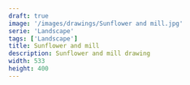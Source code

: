 ```yaml
---
draft: true
image: '/images/drawings/Sunflower and mill.jpg'
serie: 'Landscape'
tags: ['Landscape']
title: Sunflower and mill
description: Sunflower and mill drawing
width: 533
height: 400
---
```

